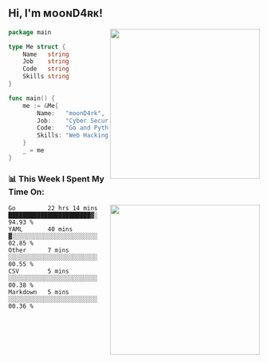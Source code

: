 <h2> Hi, I'm ᴍᴏᴏɴD4ʀᴋ!</h2>
<img align='right' src="https://github-readme-stats.vercel.app/api?username=moond4rk&show_icons=true&theme=radical" width="300">


```go
package main

type Me struct {
	Name   string
	Job    string
	Code   string
	Skills string
}

func main() {
	me := &Me{
		Name:   "moonD4rk",
		Job:    "Cyber Security Engineer",
		Code:   "Go and Python and Others",
		Skills: "Web Hacking ^o^",
	}
	_ = me
}
```



<h3>📊 This Week I Spent My Time On:</h3>
<img align='right' src="https://spotify-github-profile.vercel.app/api/view?uid=iftr63d5ost38g0o26wcjzd8k&cover_image=true&theme=novatorem" width="300">

<!--START_SECTION:waka-->
```text
Go         22 hrs 14 mins  ███████████████████████▓░   94.93 % 
YAML       40 mins         ▓░░░░░░░░░░░░░░░░░░░░░░░░   02.85 % 
Other      7 mins          ░░░░░░░░░░░░░░░░░░░░░░░░░   00.55 % 
CSV        5 mins          ░░░░░░░░░░░░░░░░░░░░░░░░░   00.38 % 
Markdown   5 mins          ░░░░░░░░░░░░░░░░░░░░░░░░░   00.36 % 
```
<!--END_SECTION:waka-->

